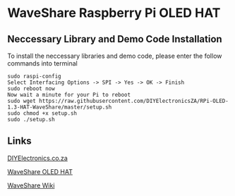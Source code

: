 # WaveShare Raspberry Pi OLED HAT

## Neccessary Library and Demo Code Installation

To install the neccessary libraries and demo code, please enter the follow commands into terminal

```
sudo raspi-config
Select Interfacing Options -> SPI -> Yes -> OK -> Finish
sudo reboot now
Now wait a minute for your Pi to reboot
sudo wget https://raw.githubusercontent.com/DIYElectronicsZA/RPi-OLED-1.3-HAT-WaveShare/master/setup.sh
sudo chmod +x setup.sh
sudo ./setup.sh
```

## Links

[DIYElectronics.co.za](https://www.diyelectronics.co.za/store/)

[WaveShare OLED HAT](https://www.diyelectronics.co.za/store/displays/1950-3-inch-oled-hat-for-raspberry-pi-128x64.html?search_query=raspberry+pi+oled&results=6)

[WaveShare Wiki](https://www.waveshare.com/1.3inch-oled-hat.htm)
